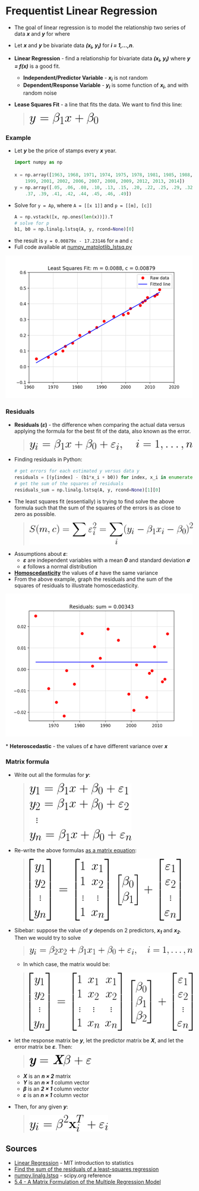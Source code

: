 # Frequentist Linear Regression

* The goal of linear regression is to model the relationship two series of data <strong><em>x</em></strong> and <strong><em>y</em></strong> for  where

* Let <strong><em>x</em></strong> and <strong><em>y</em></strong> be bivariate data <strong><em>(x<sub>i</sub>, y<sub>i</sub>)</em></strong> for <strong><em>i = 1,&hellip;,n</em></strong>.
* <strong>Linear Regression</strong> - find a relationship for bivariate data <strong><em>(x<sub>i</sub>, y<sub>i</sub>)</em></strong>  where <strong><em>y = f(x)</em></strong> is a good fit.
  * <strong>Independent/Predictor Variable</strong> - <strong><em>x<sub>i</sub></em></strong> is not random
  * <strong>Dependent/Response Variable</strong> - <strong><em>y<sub>i</sub></em></strong> is some function of <strong><em>x<sub>i</sub></em></strong>, and with random noise
* <strong>Lease Squares Fit</strong> - a line that fits the data. We want to find this line:
  > ![solve for y](./img/499f110f-7df9-4395-98ce-0cd625f9f650.png)<!--
    y = \beta_1x + \beta_0
    -->

### Example

* Let <strong><em>y</em></strong> be the price of stamps every <strong><em>x</em></strong> year.
  ```python
  import numpy as np

  x = np.array([1963, 1968, 1971, 1974, 1975, 1978, 1981, 1985, 1988, 1991, 1995,
      1999, 2001, 2002, 2006, 2007, 2008, 2009, 2012, 2013, 2014])
  y = np.array([.05, .06, .08, .10, .13, .15, .20, .22, .25, .29, .32, .33, .34,
      .37, .39, .41, .42, .44, .45, .46, .49])
  ```
* Solve for `y = Ap`, where `A = [[x 1]]` and `p = [[m], [c]]`
  ```python
  A = np.vstack([x, np.ones(len(x))]).T
  # solve for p
  b1, b0 = np.linalg.lstsq(A, y, rcond=None)[0]
  ```
* the result is `y = 0.00879x - 17.23146` for `m` and `c`
* Full code available at [numpy_matplotlib_lstsq.py](../demos/libraries/numpy/numpy_matplotlib_lstsq.py)

<p align="center">
  <img src="./img/c87436b0-d130-4c13-940f-3c1cc936d07d.png" width="540" height='384' />
</p>


### Residuals

* <strong>Residuals (<strong><em>&epsilon;</em></strong>)</strong> -  the difference when comparing the actual data versus applying the formula for the best fit of the data, also known as the error.
  > ![residuals](./img/7946cdb3-5cb5-45e2-9881-85c9a0eb12d3.png)<!--
    y_i = \beta_1x + \beta_0 + \varepsilon_i, \quad i = 1,\ldots,n
    -->
* Finding residuals in Python:
  ```python
  # get errors for each estimated y versus data y
  residuals = [(y[index] - (b1*x_i + b0)) for index, x_i in enumerate(x)]
  # get the sum of the squares of residuals
  residuals_sum = np.linalg.lstsq(A, y, rcond=None)[1][0]
  ```
* The least squares fit (essentially) is trying to find solve the above formula such that the sum of the squares of the errors is as close to zero as possible.
  > ![least squares](./img/1a4d7494-15a3-47d5-a910-0dc642a1854a.png)<!--
    {S(m, c) = \sum\varepsilon_i^2 = \sum_i(y_i-\beta_1x_i-\beta_0)^2}
    -->
* Assumptions about <strong><em>&epsilon;</em></strong>:
  * <strong><em>&epsilon;</em></strong> are independent variables with a mean <strong><em>0</em></strong> and standard deviation <strong><em>&sigma;</em></strong>
  * <strong><em>&epsilon;</em></strong> follows a normal distribution
* <strong>[Homoscedasticity](https://ocw.mit.edu/courses/mathematics/18-05-introduction-to-probability-and-statistics-spring-2014/readings/MIT18_05S14_Reading25.pdf)</strong> the values of <strong><em>&epsilon;</em></strong> have the same variance
* From the above example, graph the residuals and the sum of the squares of residuals to illustrate homoscedasticity.
<p align="center">
  <img src="./img/b4021850-3f4b-4058-9b50-12c379933a1b.png" width="540" height='384' />
</p>
* <strong>Heteroscedastic</strong> - the values of <strong><em>&epsilon;</em></strong> have different variance over <strong><em>x</em></strong>

### Matrix formula

* Write out all the formulas for <strong><em>y</em></strong>:
  > ![y formulas](./img/dde3545f-2885-431e-a931-19f62b142c09.png)<!--
    \newline y_1 = \beta_1x + \beta_0 + \varepsilon_1
    \newline y_2 = \beta_1x + \beta_0 + \varepsilon_2
    \newline \text{ \,} \vdots
    \newline y_n = \beta_1x + \beta_0 + \varepsilon_n
    -->
* Re-write the above formulas [as a matrix equation](https://newonlinecourses.science.psu.edu/stat501/node/382/):
  > ![y matrix](./img/f7d2a7ef-2e5b-4039-a3bb-091e298e8bac.png)<!--
    \begin{bmatrix}y_1\\ y_2\\ \vdots\\ y_n \end{bmatrix} =
    \begin{bmatrix}1 & x_1\\ 1 & x_2\\ \vdots & \vdots \\ 1 & x_n \end{bmatrix}
    \begin{bmatrix}\beta_0\\ \beta_1\end{bmatrix} +
    \begin{bmatrix}\varepsilon_1\\ \varepsilon_2\\ \vdots\\ \varepsilon_n \end{bmatrix}
    -->
* Sibebar: suppose the value of <strong><em>y</em></strong> depends on 2 predictors, <strong><em>x<sub>1</sub></em></strong> and <strong><em>x<sub>2</sub></em></strong>. Then we would try to solve
  > ![two predictors](./img/d596195c-ea94-4b18-8399-7b52bd3a1524.png)<!--
    {y_i = \beta_2x_2 + \beta_1x_1 + \beta_0 + \varepsilon_i,
    \quad i = 1,\ldots,n}
    -->
  * In which case, the matrix would be:
  > ![parabolic matrix](./img/a7e91df8-6231-4090-b43c-5bb7531c4ffa.png)<!--
    \begin{bmatrix}y_1\\ y_2\\ \vdots\\ y_n \end{bmatrix} =
    \begin{bmatrix}1 & x_1 & x_1\\ 1 & x_2 & x_2\\ \vdots & \vdots & \vdots \\ 1 & x_n & x_n \end{bmatrix}
    \begin{bmatrix}\beta_0\\ \beta_1\\ \beta_2\end{bmatrix} +
    \begin{bmatrix}\varepsilon_1\\ \varepsilon_2\\ \vdots\\ \varepsilon_n \end{bmatrix}
    -->

* let the response matrix be <strong><em>y</em></strong>, let the predictor matrix be <strong><em>X</em></strong>, and let the error matrix be <strong><em>&epsilon;</em></strong>. Then:
  > ![linear regression function](./img/f6c1a470-65a3-4b4b-917e-b37b787c89c9.png)<!--
    \textit{\textbf{y}} = \textit{\textbf{X}}\beta + \varepsilon
    -->
  * <strong><em>X</em></strong> is an <strong><em>n &times; 2</em></strong> matrix
  * <strong><em>Y</em></strong> is an <strong><em>n &times; 1</em></strong> column vector
  * <strong><em>&beta;</em></strong> is an <strong><em>2 &times; 1</em></strong> column vector
  * <strong><em>&epsilon;</em></strong> is an <strong><em>n &times; 1</em></strong> column vector
* Then, for any given <strong><em>y</em></strong>:
  > ![solve transpose](./img/90a1dee8-ff6f-458e-b2b8-54f7a9c1febb.png)<!--
    y_i = \beta^2\textbf{x}_i^{T} + \varepsilon_i
    -->


## Sources

* [Linear Regression](https://ocw.mit.edu/courses/mathematics/18-05-introduction-to-probability-and-statistics-spring-2014/readings/MIT18_05S14_Reading25.pdf) - MIT introduction to statistics
* [Find the sum of the residuals of a least-squares regression](https://kite.com/python/examples/360/numpy-find-the-sum-of-the-residuals-of-a-least-squares-regression)
* [numpy.linalg.lstsq](https://docs.scipy.org/doc/numpy-1.15.0/reference/generated/numpy.linalg.lstsq.html) - scipy.org reference
* [5.4 - A Matrix Formulation of the Multiple Regression Model](https://newonlinecourses.science.psu.edu/stat501/node/382/)

